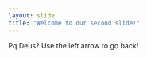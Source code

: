 ```yaml
---
layout: slide
title: "Welcome to our second slide!"
---
```

Pq Deus?
Use the left arrow to go back!
